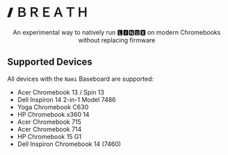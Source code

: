 <br>

# 🙼 ＢＲＥＡＴＨ 

<p align="center">An experimental way to natively run 🅻🅸🅽🆄🆇 on modern Chromebooks without replacing firmware</p>

## Supported Devices
All devices with the `Nami` Baseboard are supported:
* Acer Chromebook 13 / Spin 13
* Dell Inspiron 14 2-in-1 Model 7486 
* Yoga Chromebook C630
* HP Chromebook x360 14
* Acer Chromebook 715
* Acer Chromebook 714
* HP Chromebook 15 G1
* Dell Inspiron Chromebook 14 (7460)
